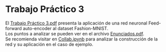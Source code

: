 # Trabajo Práctico 3
El [Trabajo Práctico 3.pdf](https://github.com/LautaroOchotorena/Redes-Neuronales/blob/main/Trabajo%20Pr%C3%A1ctico%203/Trabajo%20Pr%C3%A1ctico%203.pdf) presenta la aplicación de una red neuronal Feed-forward auto-encoder al dataset Fashion-MNIST.
<br>
Los puntos a analizar se pueden ver en el archivo [Enunciados.pdf](https://github.com/LautaroOchotorena/Redes-Neuronales/blob/main/Trabajo%20Pr%C3%A1ctico%203/Enunciados.pdf). 
<br>
Se recomienda visitar en [Collab.ipynb](https://github.com/LautaroOchotorena/Redes-Neuronales/blob/main/Trabajo%20Pr%C3%A1ctico%203/Collab.ipynb) para analizar la construcción de la red y su aplicación en el caso de ejemplo.



